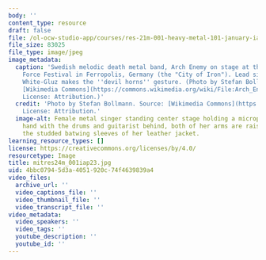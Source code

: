 ```yaml
---
body: ''
content_type: resource
draft: false
file: /ol-ocw-studio-app/courses/res-21m-001-heavy-metal-101-january-iap-2023/mitres24m_001iap23.jpg
file_size: 83025
file_type: image/jpeg
image_metadata:
  caption: 'Swedish melodic death metal band, Arch Enemy on stage at the 2019 Full
    Force Festival in Ferropolis, Germany (the "City of Iron"). Lead singer, Alissa
    White-Gluz makes the ''devil horns'' gesture. (Photo by Stefan Bollmann. Source:
    [Wikimedia Commons](https://commons.wikimedia.org/wiki/File:Arch_Enemy_Full_Force_2019_30.jpg).
    License: Attribution.)'
  credit: 'Photo by Stefan Bollmann. Source: [Wikimedia Commons](https://commons.wikimedia.org/wiki/File:Arch_Enemy_Full_Force_2019_30.jpg).
    License: Attribution.'
  image-alt: Female metal singer standing center stage holding a microphone in one
    hand with the drums and guitarist behind, both of her arms are raised revealing
    the studded batwing sleeves of her leather jacket.
learning_resource_types: []
license: https://creativecommons.org/licenses/by/4.0/
resourcetype: Image
title: mitres24m_001iap23.jpg
uid: 4bbc0794-5d3a-4051-920c-74f4639839a4
video_files:
  archive_url: ''
  video_captions_file: ''
  video_thumbnail_file: ''
  video_transcript_file: ''
video_metadata:
  video_speakers: ''
  video_tags: ''
  youtube_description: ''
  youtube_id: ''
---
```

